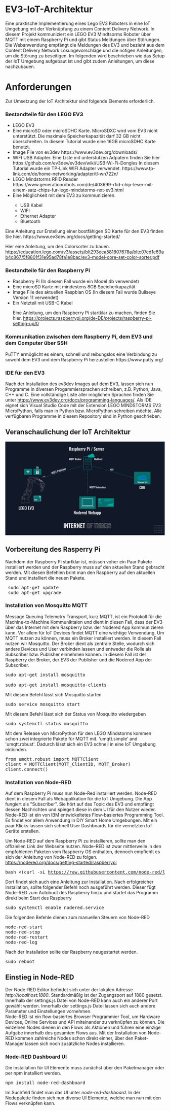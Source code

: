 # EV3-IoT-Architektur
Eine praktische Implementierung eines Lego EV3 Roboters in eine IoT Umgebung mit der Verknüpfung zu einem Content Delivery Network. In diesem Projekt kommuniziert ein LEGO EV3 Mindtsorms Roboter über MQTT mit einem Raspberry Pi und gibt Status Meldungen über Störungen. Die Webanwendung empfängt die Meldungen des EV3 und bezieht aus dem Content Delivery Network Lösungevorschläge und die nötigen Anleitungen, um die Störung zu beseitigen. Im folgenden wird beschrieben wie das Setup der IoT Umgebung aufgebaut ist und gibt zudem Anleitungen, um diese nachzubauen. 

<h1>Anforderungen</h1>
Zur Umsetzung der IoT Architektur sind folgende Elemente erforderlich.

<h3> Bestandteile für den LEGO EV3 </h3>
<ul>
  <li> LEGO EV3 </li>
  <li> Eine microSD oder microSDHC Karte. MicroSDXC wird vom EV3 nicht unterstützt. Die maximale Speicherkapazität darf 32 GB nicht überschreiten. In diesem Tutorial wurde eine 16GB microSDHC Karte benutzt. </li>
  <li> Image File von ev3dev https://www.ev3dev.org/downloads/ </li>
  <li> WIFI USB Adapter. Eine Liste mit unterstützen Adpatern finden Sie hier https://github.com/ev3dev/ev3dev/wiki/USB-Wi-Fi-Dongles
    In diesem Tutorial wurde ein TP-Link WIFI Adapter verwendet. https://www.tp-link.com/de/home-networking/adapter/tl-wn722n/ </li>
  <li>LEGO Mindstorms RFID Reader https://www.generationrobots.com/de/403699-rfid-chip-leser-mit-einem-satz-chips-fur-lego-mindstorms-nxt-ev3.html </li>
  <li> Eine Möglichkeit mit dem EV3 zu kommunizieren. </li>
  <ul>
    <li> USB Kabel </li>
    <li> WIFI </li>
    <li> Ethernet Adapter </li>
    <li> Bluetooth </li>
  </ul>
 </ul>
  Eine Anleitung zur Erstellung einer bootfähigen SD Karte für den EV3 finden Sie hier.
   https://www.ev3dev.org/docs/getting-started/
   
   Hier eine Anleitung, um den Colorsorter zu bauen.
   https://education.lego.com/v3/assets/blt293eea581807678a/bltc07cd1e69ab4c867/5f8801f31e95ad78fa1e8bac/ev3-model-core-set-color-sorter.pdf
 <h3> Bestandteile für den Raspberry Pi</h3>
<ul>
  <li> Raspberry Pi (In diesem Fall wurde ein Model 4b verwendet) </li>
  <li> Eine microSD Karte mit mindestens 8GB Speicherkapazität </li>
  <li> Image File des aktuellen Raspbian OS (In diesem Fall wurde Bullseye Version 11 verwendet) </li>
  <li> Ein Netzteil mit USB-C Kabel </li>
  
  Eine Anleitung, um den Raspberry Pi startklar zu machen, finden Sie hier. https://projects.raspberrypi.org/de-DE/projects/raspberry-pi-setting-up/0
 </ul>
 
 
<h3> Kommunikation zwischen dem Raspberry Pi, dem EV3 und dem Computer über SSH </h3>
PuTTY ermöglicht es einem, schnell und reibungslos eine Verbindung zu sowohl dem EV3 und dem Raspberry Pi herzustellen https://www.putty.org/

<h3> IDE für den EV3 </h3>

Nach der Installation des ev3dev Images auf dem EV3, lassen sich nun Programme in diversen Progammiersprachen schreiben, z.B. Python, Java, C++ und C. Eine vollständige Liste aller möglichen Sprachen finden Sie unter https://www.ev3dev.org/docs/programming-languages/.
Als IDE eignet sich Visual Studio Code mit der Extension LEGO MINDSTORMS EV3 MicroPython, falls man in Python bzw. MicroPython schreiben möchte. Alle verfügbaren Programme in diesem Repository sind in Python geschrieben. 


<h2> Veranschaulichung der IoT Architektur</h2>
 <img src="https://github.com/fermatLT/EV3-IoT-Architektur/blob/main/EV3-IoT.svg">
 
 <h2> Vorbereitung des Rasperry Pi</h2>
 <p>Nachdem der Raspberry Pi startklar ist, müssen voher ein Paar Pakete installiert werden und der Raspberry muss auf den aktuellen Stand gebracht werden.
 Mit diesen Befehlen brint man den Raspberry auf den aktuellen Stand und installiert die neuen Pakete.</p>
 
<pre> sudo apt-get update </br> sudo apt-get upgrade</pre>

<h3>Installation von Mosquitto MQTT</h3>
<p>Message Queuing Telemetry Transport, kurz MQTT, ist ein Protokoll für die Machine-to-Machine Kommuniktaion und dient in diesen Fall, dass der EV3 über das Internet mit dem Raspberry bzw. der Nodered App kommunizieren kann. Vor allem für IoT Devices findet MQTT eine wichtige Verwendung. Um MQTT nutzen zu können, muss ein Broker installiert werden. In diesem Fall nutzen wir Mosquitto. Der Broker dient als zentrale Stelle, wodurch sich andere Devices und User verbinden lassen und entweder die Rolle als Subscriber bzw. Publisher einnehmen können. In diesem Fall ist der Raspberry der Broker, der EV3 der Publisher und die Nodered App der Subscriber.</p>

<pre>sudo apt-get install mosquitto </br>
sudo apt-get install mosquitto-clients</pre>

<p>Mit diesem Befehl lässt sich Mosquitto starten</p>

<pre>sudo service mosquitto start</pre>

<p>Mit diesem Befehl lässt sich der Status von Mosquitto wiedergeben</p>

<pre>sudo systemctl status mosquitto</pre>

<p>Mit dem Release von MicroPython für den LEGO Mindstorms kommen schon zwei integrierte Pakete für MQTT mit. 'umqtt.simple' and 'umqtt.robust'. Dadurch lässt sich ein EV3 schnell in eine IoT Umgebung einbinden.
  
<pre>from umqtt.robust import MQTTClient
client = MQTTClient(MQTT_ClientID, MQTT_Broker)
client.connect()</pre>

<h3>Installation von Node-RED</h3>
<p>Auf dem Raspberry Pi muss nun Node-Red installiert werden. Node-RED dient in diesem Fall als Webapplikation für die IoT Umgebung. Die App fungiert als "Subscriber". Sie hört auf das Topic des EV3 und empfängt dessen Nachrichten und spiegelt diese in dem UI für den Nutzer wieder. Node-RED ist ein von IBM entwickeltetes Flow-basiertes Programming Tool. Es findet vor allem Anwendung in DIY Smart Home Umgebungen. Mit ein paar Klicks lassen sich schnell User Dashboards für die vernetzten IoT Geräte erstellen.

Um Node-RED auf dem Raspberry Pi zu installieren, sollte man den offiziellen Link der Webseite nutzen. Node-RED ist zwar mittlerweile in den empfohlenen Paketen vom Raspberry OS enthalten, dennoch empfiehlt es sich der Anleitung von Node-RED zu folgen. https://nodered.org/docs/getting-started/raspberrypi <pre>bash <(curl -sL https://raw.githubusercontent.com/node-red/linux-installers/master/deb/update-nodejs-and-nodered)</pre> 
<p>Dort findet sich auch eine Anleitung zur Installation.
Nach erfolgreicher Installation, sollte folgender Befehl noch ausgeführt werden. Dieser fügt Node-RED zum Autoboot des Raspberry hinzu und startet das Programm direkt beim Start des Raspberry</p>

<pre>sudo systemctl enable nodered.service</pre>

<p>Die folgenden Befehle dienen zum manuellen Steuern von Node-RED</p>

<pre>node-red-start
node-red-stop
node-red-restart
node-red-log</pre>

<p>Nach der Installation sollte der Raspberry neugestartet werden.</p>
<pre>sudo reboot</pre>

<h2>Einstieg in Node-RED</h2>
<p>Der Node-RED Editor befindet sich unter der lokalen Adresse <em>http://localhost:1880</em>. Standardmäßig ist der Zugangsport auf 1880 gesetzt. Innerhalb der settings.js Datei von Node-RED kann auch ein anderer Port gewählt werden. Innerhalb der settings.js Datei lassen sich auch andere Parameter und Einstellungen vornehmen.</br>Node-RED ist ein flow-basiertes Browser Programmier Tool, um Hardware Devices, Online Services und API miteinander zu verknüpfen zu können. Die einzelnen Nodes dienen in den Flows als Aktionen und führen eine einzige Aufgabe innerhalb des gesamten Flows aus. Mit der Installation von Node-RED kommen zahlreiche Nodes schon direkt einher, über den Paket-Manager lassen sich noch zusätzliche Nodes installieren.</p>
<h3>Node-RED Dashboard UI</h3>
<p>Die Installation für UI Elemente muss zunächst über den Paketmanager oder per npm installiert werden.
<pre>npm install node-red-dashboard</pre>Im Suchfeld findet man das UI unter <i>node-red-dashboard.</i>
In der Nodepalette finden sich nun diverse UI Elemente, welche man nun mit den Flows verknüpfen kann.</p>
